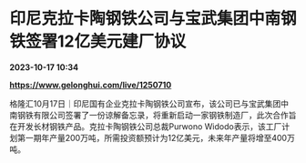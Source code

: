 # 印尼克拉卡陶钢铁公司与宝武集团中南钢铁签署12亿美元建厂协议

**2023-10-17 10:34**

**https://www.gelonghui.com/live/1250710**

格隆汇10月17日｜印尼国有企业克拉卡陶钢铁公司宣布，该公司已与宝武集团中南钢铁有限公司签署了一份谅解备忘录，将重新启动一家钢铁制造厂，此次合作旨在开发长材钢铁产品。克拉卡陶钢铁公司总裁Purwono Widodo表示，该工厂计划第一期年产量200万吨，所需投资额预计为12亿美元，未来年产量将增至400万吨。